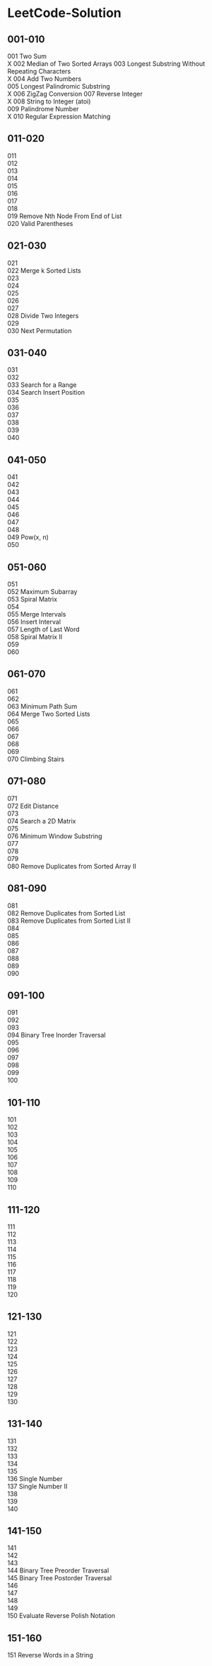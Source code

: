 LeetCode-Solution
=================  

001-010  
-------  
001 Two Sum  
X 002 Median of Two Sorted Arrays
003 Longest Substring Without Repeating Characters  
X 004 Add Two Numbers  
005 Longest Palindromic Substring  
X 006 ZigZag Conversion 
007 Reverse Integer  
X 008 String to Integer (atoi)  
009 Palindrome Number  
X 010 Regular Expression Matching  
  
011-020  
-------  
011  
012  
013  
014  
015  
016  
017  
018  
019 Remove Nth Node From End of List  
020 Valid Parentheses  
  
021-030  
-------  
021  
022 Merge k Sorted Lists  
023  
024  
025  
026  
027  
028 Divide Two Integers  
029  
030 Next Permutation  
  
031-040  
-------  
031  
032  
033 Search for a Range  
034 Search Insert Position  
035  
036  
037  
038  
039  
040  
  
041-050  
-------  
041  
042  
043  
044  
045  
046  
047  
048  
049 Pow(x, n)  
050    
  
051-060  
-------  
051  
052 Maximum Subarray  
053 Spiral Matrix  
054  
055 Merge Intervals  
056 Insert Interval  
057 Length of Last Word  
058 Spiral Matrix II   
059  
060  

061-070  
-------  
061  
062  
063 Minimum Path Sum  
064 Merge Two Sorted Lists  
065  
066  
067  
068  
069  
070 Climbing Stairs  

071-080  
-------  
071   
072 Edit Distance   
073  
074 Search a 2D Matrix  
075  
076 Minimum Window Substring  
077  
078  
079  
080 Remove Duplicates from Sorted Array II  

081-090  
-------  
081  
082 Remove Duplicates from Sorted List  
083 Remove Duplicates from Sorted List II  
084  
085  
086  
087  
088  
089  
090  
  
091-100  
-------  
091  
092  
093  
094 Binary Tree Inorder Traversal  
095  
096  
097  
098  
099  
100  

101-110  
-------  
101  
102  
103  
104  
105  
106  
107  
108  
109  
110  

111-120  
-------  
111  
112  
113  
114  
115  
116  
117  
118  
119  
120   

121-130  
-------  
121  
122  
123  
124  
125  
126  
127  
128  
129  
130  

131-140  
-------  
131  
132  
133  
134  
135  
136 Single Number  
137 Single Number II  
138  
139  
140  

141-150  
-------  
141  
142  
143  
144 Binary Tree Preorder Traversal  
145 Binary Tree Postorder Traversal  
146  
147  
148  
149  
150 Evaluate Reverse Polish Notation  
  
151-160  
-------  
151 Reverse Words in a String  
